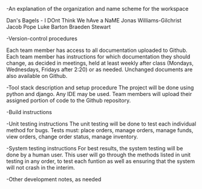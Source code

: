 -An explanation of the organization and name scheme for the workspace

Dan's Bagels - I DOnt Think We hAve a NaME
Jonas Williams-Gilchrist
Jacob Pope
Luke Barton
Braeden Stewart

-Version-control procedures

Each team member has access to all documentation uploaded to Github.
Each team member has instructions for which documentation they should change, as decided in meetings, held at least weekly after class (Mondays, Wednesdays, Fridays after 2:20) or as needed.
Unchanged documents are also available on Github.

-Tool stack description and setup procedure
The project will be done using python and django. Any IDE may be used. Team members will upload their assigned portion of code to the Github repository.

-Build instructions

-Unit testing instructions
The unit testing will be done to test each individual method for bugs.
Tests must:
place orders,
manage orders,
manage funds, 
view orders,
change order status,
manage inventory.

-System testing instructions
For best results, the system testing will be done by a human user. This user will go through the methods listed in unit testing in any order, to test each funtion as well as ensuring that the system will not crash in the interim.

-Other development notes, as needed